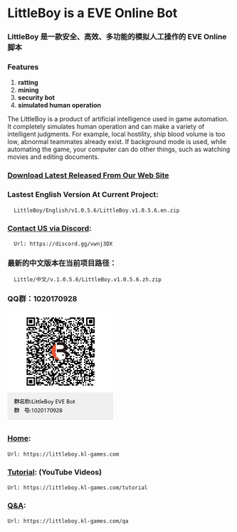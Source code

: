 
# LittleBoy is a EVE Online Bot
### LittleBoy 是一款安全、高效、多功能的模拟人工操作的 EVE Online 脚本


### Features
   1. **ratting**
   2. **mining**
   3. **security bot**
   4. **simulated human operation**

 

The LittleBoy is a product of artificial intelligence used in game automation. It completely simulates human operation and can make a variety of intelligent judgments. For example, local hostility, ship blood volume is too low, abnormal teammates already exist. If background mode is used, while automating the game, your computer can do other things, such as watching movies and editing documents.
 
 
### [Download Latest Released From Our Web Site]
 
 
 
### Lastest English Version At Current Project: 
      LittleBoy/English/v1.0.5.6/LittleBoy.v1.0.5.6.en.zip
      
### [Contact US via Discord]:
      Url: https://discord.gg/vwnj3DX
      


### 最新的中文版本在当前项目路径：
      Little/中文/v.1.0.5.6/LittleBoy.v1.0.5.6.zh.zip

### QQ群：1020170928
<img src="QQ群联系我们.png">

 
 
 

### [Home]: 
    Url: https://littleboy.kl-games.com


### [Tutorial]: (YouTube Videos) 
    Url: https://littleboy.kl-games.com/tutorial


### [Q&A]: 
    Url: https://littleboy.kl-games.com/qa




[Download Latest Released From Our Web Site]: http://littleboy.kl-games.com:7080/downloads
[Home]: https://littleboy.kl-games.com
[Tutorial]: https://littleboy.kl-games.com/tutorial
[Q&A]: https://littleboy.kl-games.com/qa
[Contact US via Discord]: https://discord.gg/vwnj3DX


